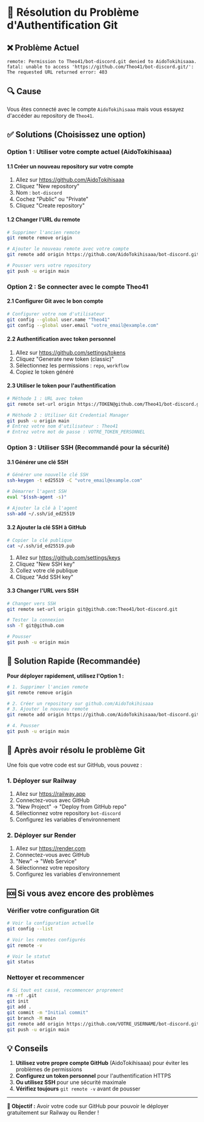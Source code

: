 # 🔧 Résolution du Problème d'Authentification Git

## ❌ Problème Actuel
```
remote: Permission to Theo41/bot-discord.git denied to AidoTokihisaaa.
fatal: unable to access 'https://github.com/Theo41/bot-discord.git/': The requested URL returned error: 403
```

## 🔍 Cause
Vous êtes connecté avec le compte `AidoTokihisaaa` mais vous essayez d'accéder au repository de `Theo41`.

## ✅ Solutions (Choisissez une option)

### Option 1 : Utiliser votre compte actuel (AidoTokihisaaa)

#### 1.1 Créer un nouveau repository sur votre compte
1. Allez sur https://github.com/AidoTokihisaaa
2. Cliquez "New repository"
3. Nom : `bot-discord`
4. Cochez "Public" ou "Private"
5. Cliquez "Create repository"

#### 1.2 Changer l'URL du remote
```bash
# Supprimer l'ancien remote
git remote remove origin

# Ajouter le nouveau remote avec votre compte
git remote add origin https://github.com/AidoTokihisaaa/bot-discord.git

# Pousser vers votre repository
git push -u origin main
```

### Option 2 : Se connecter avec le compte Theo41

#### 2.1 Configurer Git avec le bon compte
```bash
# Configurer votre nom d'utilisateur
git config --global user.name "Theo41"
git config --global user.email "votre_email@example.com"
```

#### 2.2 Authentification avec token personnel
1. Allez sur https://github.com/settings/tokens
2. Cliquez "Generate new token (classic)"
3. Sélectionnez les permissions : `repo`, `workflow`
4. Copiez le token généré

#### 2.3 Utiliser le token pour l'authentification
```bash
# Méthode 1 : URL avec token
git remote set-url origin https://TOKEN@github.com/Theo41/bot-discord.git

# Méthode 2 : Utiliser Git Credential Manager
git push -u origin main
# Entrez votre nom d'utilisateur : Theo41
# Entrez votre mot de passe : VOTRE_TOKEN_PERSONNEL
```

### Option 3 : Utiliser SSH (Recommandé pour la sécurité)

#### 3.1 Générer une clé SSH
```bash
# Générer une nouvelle clé SSH
ssh-keygen -t ed25519 -C "votre_email@example.com"

# Démarrer l'agent SSH
eval "$(ssh-agent -s)"

# Ajouter la clé à l'agent
ssh-add ~/.ssh/id_ed25519
```

#### 3.2 Ajouter la clé SSH à GitHub
```bash
# Copier la clé publique
cat ~/.ssh/id_ed25519.pub
```
1. Allez sur https://github.com/settings/keys
2. Cliquez "New SSH key"
3. Collez votre clé publique
4. Cliquez "Add SSH key"

#### 3.3 Changer l'URL vers SSH
```bash
# Changer vers SSH
git remote set-url origin git@github.com:Theo41/bot-discord.git

# Tester la connexion
ssh -T git@github.com

# Pousser
git push -u origin main
```

## 🚀 Solution Rapide (Recommandée)

**Pour déployer rapidement, utilisez l'Option 1 :**

```bash
# 1. Supprimer l'ancien remote
git remote remove origin

# 2. Créer un repository sur github.com/AidoTokihisaaa
# 3. Ajouter le nouveau remote
git remote add origin https://github.com/AidoTokihisaaa/bot-discord.git

# 4. Pousser
git push -u origin main
```

## 🔄 Après avoir résolu le problème Git

Une fois que votre code est sur GitHub, vous pouvez :

### 1. Déployer sur Railway
1. Allez sur https://railway.app
2. Connectez-vous avec GitHub
3. "New Project" → "Deploy from GitHub repo"
4. Sélectionnez votre repository `bot-discord`
5. Configurez les variables d'environnement

### 2. Déployer sur Render
1. Allez sur https://render.com
2. Connectez-vous avec GitHub
3. "New" → "Web Service"
4. Sélectionnez votre repository
5. Configurez les variables d'environnement

## 🆘 Si vous avez encore des problèmes

### Vérifier votre configuration Git
```bash
# Voir la configuration actuelle
git config --list

# Voir les remotes configurés
git remote -v

# Voir le statut
git status
```

### Nettoyer et recommencer
```bash
# Si tout est cassé, recommencer proprement
rm -rf .git
git init
git add .
git commit -m "Initial commit"
git branch -M main
git remote add origin https://github.com/VOTRE_USERNAME/bot-discord.git
git push -u origin main
```

## 💡 Conseils

1. **Utilisez votre propre compte GitHub** (AidoTokihisaaa) pour éviter les problèmes de permissions
2. **Configurez un token personnel** pour l'authentification HTTPS
3. **Ou utilisez SSH** pour une sécurité maximale
4. **Vérifiez toujours** `git remote -v` avant de pousser

---

**🎯 Objectif :** Avoir votre code sur GitHub pour pouvoir le déployer gratuitement sur Railway ou Render !
